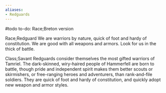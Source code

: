 ```yaml
---
aliases:
- Redguards
---
```

#todo 
to-do: Race;Breton version

Race;Redguard
We are warriors by nature, quick of foot and hardy of constitution. We are good with all weapons and armors. Look for us in the thick of battle.

Class;Savant
Redguards consider themselves the most gifted warriors of Tamriel. The dark-skinned, wiry-haired people of Hammerfell are born to battle, though pride and independent spirit makes them better scouts or skirmishers, or free-ranging heroes and adventurers, than rank-and-file soldiers. They are quick of foot and hardy of constitution, and quickly adopt new weapon and armor styles.